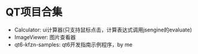 # QT项目合集

- Calculator: ui计算器(只支持鼠标点击，计算表达式调用jsengine的evaluate)
- ImageViewer: 图片查看器
- qt6-kfzn-samples: qt6开发指南示例程序，by me